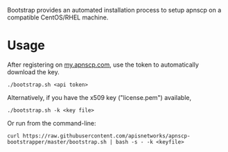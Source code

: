 Bootstrap provides an automated installation process to setup apnscp on a compatible CentOS/RHEL machine.

# Usage
After registering on [my.apnscp.com](https://my.apnscp.com), use the token to automatically download the key.
```shell
./bootstrap.sh <api token>
```

Alternatively, if you have the x509 key ("license.pem") available,
```shell
./bootstrap.sh -k <key file>
```

Or run from the command-line:
```shell
curl https://raw.githubusercontent.com/apisnetworks/apnscp-bootstrapper/master/bootstrap.sh | bash -s - -k <keyfile>
```
